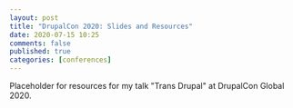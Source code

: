 ```yaml
---
layout: post
title: "DrupalCon 2020: Slides and Resources"
date: 2020-07-15 10:25
comments: false
published: true
categories: [conferences]
---
```


Placeholder for resources for my talk "Trans Drupal" at DrupalCon Global 2020.  

